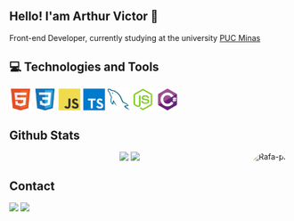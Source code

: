 ## Hello! I'am Arthur Victor 👋

Front-end Developer, currently studying at the university [PUC Minas](https://www.pucminas.br/)

## 💻 Technologies and Tools

<p align="left">
  <img src="https://github.com/devicons/devicon/blob/master/icons/html5/html5-original.svg" alt="html5" width="40" height="40"/> 
  <img src="https://github.com/devicons/devicon/blob/master/icons/css3/css3-original.svg" alt="css3" width="40" height="40"/> 
  <img src="https://raw.githubusercontent.com/devicons/devicon/master/icons/javascript/javascript-original.svg" alt="javascript" width="40" height="40"/>
  <img src="https://github.com/devicons/devicon/blob/master/icons/typescript/typescript-plain.svg" alt="typescript" width="40" height="40"/>
  <img src="https://github.com/devicons/devicon/blob/master/icons/mysql/mysql-original.svg" alt="mysql" width="40" height="40"/>
  <img src="https://github.com/devicons/devicon/blob/master/icons/nodejs/nodejs-original.svg" alt="node" width="40" height="40"/>
  <img src="https://github.com/devicons/devicon/blob/master/icons/csharp/csharp-original.svg" alt="node" width="40" height="40"/>
  
  ## Github Stats
  
<div align="center">
  <img height="155px" src="https://github-readme-stats.vercel.app/api?username=arthur&show_icons=true&theme=dracula&include_all_commits=true&count_private=true"/>
  <img height="155px" src="https://github-readme-stats.vercel.app/api/top-langs/?username=arthurvictorprogm&layout=compact&langs_count=7&theme=dracula"/>
  <img align="right" alt="Rafa-pic" height="150" style="border-radius:50px;" src="https://cdn.discordapp.com/attachments/842561249081688064/999526982440206356/picasion.com_cf7d07bb716e02c2fbcd4365b5b2d5bf.gif">
</div>
  
 ## Contact

<div>
  <a href="https://www.linkedin.com/in/arthurvictorprogm/" target="_blank"><img src="https://img.shields.io/badge/-LinkedIn-%230077B5?style=for-the-badge&logo=linkedin&logoColor=white" target="_blank"></a> 
  <a href="mailto:[arthurvictorprogm@gmail.com]"><img src="https://img.shields.io/badge/-Gmail-%23333?style=for-the-badge&logo=gmail&logoColor=white" target="_blank"></a>
 
</div>

  
